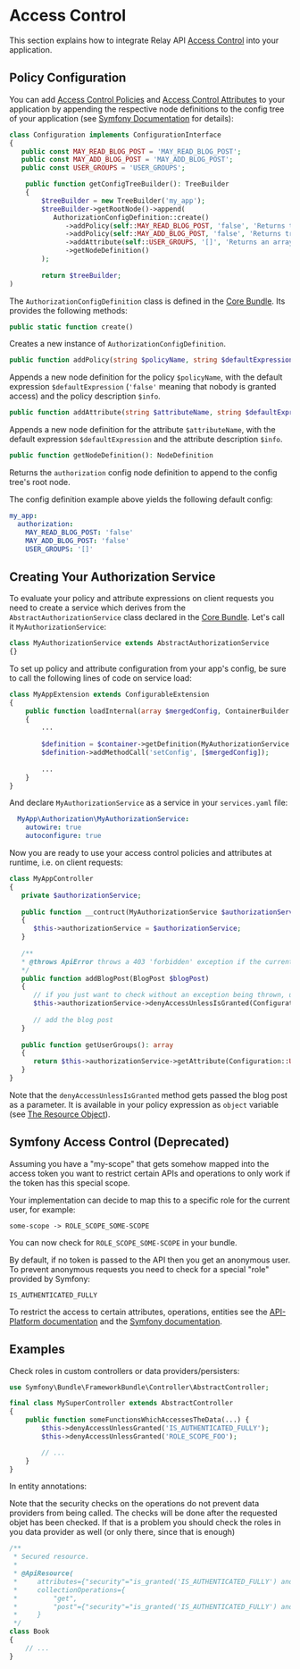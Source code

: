 # Access Control

This section explains how to integrate Relay API [Access Control](../admin/access_control.md) into your application. 

## Policy Configuration

You can add [Access Control Policies](../admin/access_control.md#access-control-policies) and 
[Access Control Attributes](../admin/access_control.md#access-control-attributes) to your application by 
appending the respective node definitions to the config tree of your application
(see [Symfony Documentation](https://symfony.com/doc/current/components/config/definition.html#adding-node-definitions-to-the-tree)
for details):

```php
class Configuration implements ConfigurationInterface
{
   public const MAY_READ_BLOG_POST = 'MAY_READ_BLOG_POST';
   public const MAY_ADD_BLOG_POST = 'MAY_ADD_BLOG_POST';
   public const USER_GROUPS = 'USER_GROUPS';

    public function getConfigTreeBuilder(): TreeBuilder
    {
        $treeBuilder = new TreeBuilder('my_app');
        $treeBuilder->getRootNode()->append(
           AuthorizationConfigDefinition::create()
              ->addPolicy(self::MAY_READ_BLOG_POST, 'false', 'Returns true if the authenticated user may read the given blog post.')
              ->addPolicy(self::MAY_ADD_BLOG_POST, 'false', 'Returns true if the authenticated user may add the given blog post.')
              ->addAttribute(self::USER_GROUPS, '[]', 'Returns an array of group IDs the authenticated user is part of')
              ->getNodeDefinition()
        );
          
        return $treeBuilder;
)
```

The ```AuthorizationConfigDefinition``` class is defined in the [Core Bundle](../../../components/api/core/README.md).
Its provides the following methods:

```php
public static function create()
```

Creates a new instance of ```AuthorizationConfigDefinition```.

```php
public function addPolicy(string $policyName, string $defaultExpression = 'false', string $info = ''): AuthorizationConfigDefinition
``` 
Appends a new node definition for the policy ```$policyName```, with the default expression ```$defaultExpression``` 
(```'false'``` meaning that nobody is granted access) and the policy description ```$info```. 

```php
public function addAttribute(string $attributeName, string $defaultExpression = 'false', string $info = ''): AuthorizationConfigDefinition
```

Appends a new node definition for the attribute ```$attributeName```, with the default expression ```$defaultExpression``` and
the attribute description ```$info```.

```php
public function getNodeDefinition(): NodeDefinition
```

Returns the ```authorization``` config node definition to append to the config tree's root node.

The config definition example above yields the following default config:

```yaml
my_app:
  authorization:
    MAY_READ_BLOG_POST: 'false' 
    MAY_ADD_BLOG_POST: 'false'
    USER_GROUPS: '[]'
```

## Creating Your Authorization Service

To evaluate your policy and attribute expressions on client requests you need to create a service which derives from the 
```AbstractAuthorizationService``` class declared in the 
[Core Bundle](../../../components/api/core/README.md). Let's call it ```MyAuthorizationService```:

```php
class MyAuthorizationService extends AbstractAuthorizationService
{}
```

To set up policy and attribute configuration from your app's config, be sure to call the following lines of code
on service load:

```php
class MyAppExtension extends ConfigurableExtension
{
    public function loadInternal(array $mergedConfig, ContainerBuilder $container)
    {
        ...
        
        $definition = $container->getDefinition(MyAuthorizationService::class);
        $definition->addMethodCall('setConfig', [$mergedConfig]);
        
        ...
    } 
}       
```

And declare ```MyAuthorizationService``` as a service in your ```services.yaml``` file:

```yaml
  MyApp\Authorization\MyAuthorizationService:
    autowire: true
    autoconfigure: true
```

Now you are ready to use your access control policies and attributes at runtime, i.e. on client requests:

```php
class MyAppController
{
   private $authorizationService;
   
   public function __contruct(MyAuthorizationService $authorizationService)
   {
      $this->authorizationService = $authorizationService;
   }
   
   /**
   * @throws ApiError throws a 403 'forbidden' exception if the current user is not authorized to add $blogPost
   */
   public function addBlogPost(BlogPost $blogPost)
   {
      // if you just want to check without an exception being thrown, use $this->authorizationService->isGranted(...)
      $this->authorizationService->denyAccessUnlessIsGranted(Configuration::MAY_ADD_BLOG_POST, $blogPost);
      
      // add the blog post
   }
   
   public function getUserGroups(): array
   {
      return $this->authorizationService->getAttribute(Configuration::USER_GROUPS);
   }
}
```

Note that the ```denyAccessUnlessIsGranted``` method gets passed the blog post as a parameter. It is available
in your policy expression as ```object``` variable
(see [The Resource Object](../admin/access_control.md#the-resource-object)). 

## Symfony Access Control (Deprecated)

Assuming you have a "my-scope" that gets somehow mapped into the access token
you want to restrict certain APIs and operations to only work if the token has
this special scope.

Your implementation can decide to map this to a specific role for the current
user, for example:

```
some-scope -> ROLE_SCOPE_SOME-SCOPE
```

You can now check for `ROLE_SCOPE_SOME-SCOPE` in your bundle.

By default, if no token is passed to the API then you get an anonymous user. To
prevent anonymous requests you need to check for a special "role" provided by Symfony:

```
IS_AUTHENTICATED_FULLY
```



To restrict the access to certain attributes, operations, entities see the
[API-Platform documentation](https://api-platform.com/docs/core/security/) and
the [Symfony documentation](https://symfony.com/doc/current/security.html#).

## Examples

Check roles in custom controllers or data providers/persisters:

```php
use Symfony\Bundle\FrameworkBundle\Controller\AbstractController;

final class MySuperController extends AbstractController
{
    public function someFunctionsWhichAccessesTheData(...) {
        $this->denyAccessUnlessGranted('IS_AUTHENTICATED_FULLY');
        $this->denyAccessUnlessGranted('ROLE_SCOPE_FOO');

        // ...
    }
}
```

In entity annotations:

Note that the security checks on the operations do not prevent data providers
from being called. The checks will be done after the requested objet has been
checked. If that is a problem you should check the roles in you data provider
as well (or only there, since that is enough)

```php
/**
 * Secured resource.
 *
 * @ApiResource(
 *     attributes={"security"="is_granted('IS_AUTHENTICATED_FULLY') and is_granted('ROLE_SCOPE_FOO')"},
 *     collectionOperations={
 *         "get",
 *         "post"={"security"="is_granted('IS_AUTHENTICATED_FULLY') and is_granted('ROLE_SCOPE_FOO')"}
 *     }
 */
class Book
{
    // ...
}
```